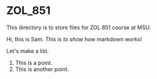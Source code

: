 ZOL_851
=======

This directory is to store files for ZOL 851 course at MSU.

Hi, this is Sam. *This is to show* how markdown works!



Let's make a list.
1. This is a point.
2. This is another point.

